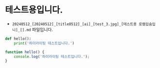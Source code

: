 
# 테스트용입니다.

* `20240512_[20240512]_[title0512]_[ai]_[test_3.jpg]_[테스트용 로렘입숨입니]_[].md` 파일입니다.

```python
def hello():
    print('하이라이팅 테스트입니다.')
```

```javascript
function hello() {
    console.log('하이라이팅 테스트입니다.');
}
```
